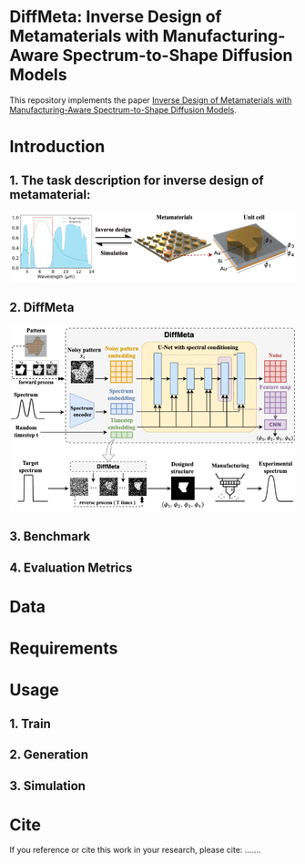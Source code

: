 
# DiffMeta: Inverse Design of Metamaterials with Manufacturing-Aware Spectrum-to-Shape Diffusion Models

This repository implements the paper [Inverse Design of Metamaterials with Manufacturing-Aware Spectrum-to-Shape Diffusion Models](LINK).

# Introduction
## 1. The task description for inverse design of metamaterial:
![Task illustration](./figures/metamaterial_design.png)


## 2. DiffMeta
![Model illustrations](./figures/framework.png)

## 3. Benchmark

## 4. Evaluation Metrics


# Data

# Requirements

# Usage


## 1. Train
## 2. Generation
## 3. Simulation


# Cite

If you reference or cite this work in your research, please cite:
.......
